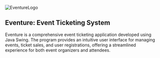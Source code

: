 ![EventureLogo](https://github.com/user-attachments/assets/e9cecf6e-be8f-48ea-8ff6-e0fb02031585)

## Eventure: Event Ticketing System
Eventure is a comprehensive event ticketing application developed using Java Swing. The program provides an intuitive user interface for managing events, ticket sales, and user registrations, offering a streamlined experience for both event organizers and attendees.
